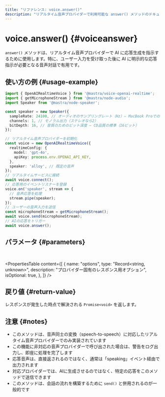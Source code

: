 ```yaml
---
title: "リファレンス: voice.answer()"
description: "リアルタイム音声プロバイダーで利用可能な answer() メソッドのドキュメント。音声プロバイダーに応答の生成を指示します。"
---
```


# voice.answer() \{#voiceanswer\}

`answer()` メソッドは、リアルタイム音声プロバイダーで AI に応答生成を指示するために使用します。特に、ユーザー入力を受け取った後に AI に明示的な応答指示が必要となる音声対話で有用です。

## 使い方の例 \{#usage-example\}

```typescript
import { OpenAIRealtimeVoice } from '@mastra/voice-openai-realtime';
import { getMicrophoneStream } from '@mastra/node-audio';
import Speaker from '@mastra/node-speaker';

const speaker = new Speaker({
  sampleRate: 24100, // オーディオのサンプリングレート（Hz）— MacBook Proでの高音質の標準
  channels: 1, // モノラル出力（ステレオなら2）
  bitDepth: 16, // 音質のためのビット深度 — CD品質の標準（16ビット）
});

// リアルタイム音声プロバイダーを初期化
const voice = new OpenAIRealtimeVoice({
  realtimeConfig: {
    model: 'gpt-4o',
    apiKey: process.env.OPENAI_API_KEY,
  },
  speaker: 'alloy', // 既定の音声
});
// リアルタイムサービスに接続
await voice.connect();
// 応答用のイベントリスナーを登録
voice.on('speaker', stream => {
  // 音声応答を処理
  stream.pipe(speaker);
});
// ユーザーの音声入力を送信
const microphoneStream = getMicrophoneStream();
await voice.send(microphoneStream);
// AIの応答をトリガー
await voice.answer();
```

## パラメータ \{#parameters\}

<br />

<PropertiesTable
  content={[
  {
    name: "options",
    type: "Record<string, unknown>",
    description: "プロバイダー固有のレスポンス用オプション",
    isOptional: true,
  },
]}
/>

## 戻り値 \{#return-value\}

レスポンスが発生した時点で解決される `Promise<void>` を返します。

## 注意 \{#notes\}

* このメソッドは、音声同士の変換（speech-to-speech）に対応したリアルタイム音声プロバイダーでのみ実装されています
* この機能に非対応の音声プロバイダーで呼び出された場合は、警告をログ出力し、即座に処理を完了します
* 応答音声は、直接返されるのではなく、通常は「speaking」イベント経由で出力されます
* 対応プロバイダーでは、AIに生成させるのではなく、特定の応答をこのメソッドで送信できます
* このメソッドは、会話の流れを構築するために `send()` と併用されるのが一般的です
